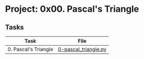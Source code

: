 # Project: 0x00. Pascal's Triangle

## Tasks

| Task | File |
| ---- | ---- |
| 0. Pascal's Triangle | [0-pascal_triangle.py](./0-pascal_triangle.py) |
